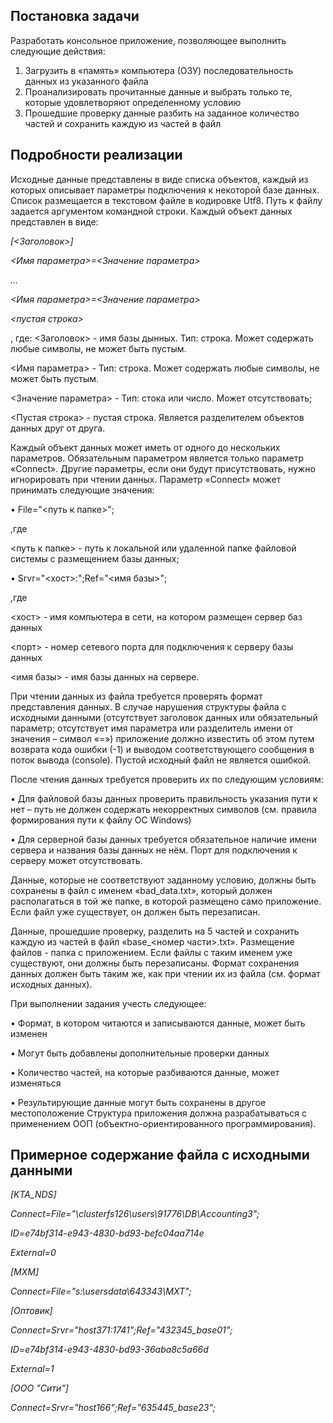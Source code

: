 ## Постановка задачи

Разработать консольное приложение, позволяющее выполнить следующие действия:
1.	Загрузить в «память» компьютера (ОЗУ) последовательность данных из указанного файла
2.	Проанализировать прочитанные данные и выбрать только те, которые удовлетворяют определенному условию
3.	Прошедшие проверку данные разбить на заданное количество частей и сохранить каждую из частей в файл

## Подробности реализации

Исходные данные представлены в виде списка объектов, каждый из которых описывает параметры подключения к некоторой базе данных. Список размещается в текстовом файле в кодировке Utf8. Путь к файлу задается аргументом командной строки.
Каждый объект данных представлен в виде:


*[<Заголовок>]*

*<Имя параметра>=<Значение параметра>*

 *…*
 
 *<Имя параметра>=<Значение параметра>*
 
 *<пустая строка>*

, где:
<Заголовок> - имя базы дынных. Тип: строка. Может содержать любые символы, не может быть пустым.

<Имя параметра> - Тип: строка. Может содержать любые символы, не может быть пустым.

<Значение параметра> - Тип: стока или число. Может отсутствовать;

<Пустая строка> - пустая строка. Является разделителем объектов данных друг от друга.


Каждый объект данных может иметь от одного до нескольких параметров. Обязательным параметром является только параметр «Connect». Другие параметры, если они будут присутствовать, нужно игнорировать при чтении данных.
Параметр «Connect» может принимать следующие значения:

•	File="<путь к папке>";

,где

<путь к папке> - путь к локальной или удаленной папке файловой системы с размещением базы данных;

•	Srvr="<хост>:<port>";Ref="<имя базы>";

,где

<хост> - имя компьютера в сети, на котором размещен сервер баз данных

<порт> - номер сетевого порта для подключения к серверу базы данных

<имя базы> - имя базы данных на сервере.


При чтении данных из файла требуется проверять формат представления данных. В случае нарушения структуры файла с исходными данными (отсутствует заголовок данных или обязательный параметр; отсутствует имя параметра или разделитель имени от значения – символ «=») приложение должно известить об этом путем возврата кода ошибки (-1) и выводом соответствующего сообщения в поток вывода (console). Пустой исходный файл не является ошибкой.

После чтения данных требуется проверить их по следующим условиям:

•	Для файловой базы данных проверить правильность указания пути к нет – путь не должен содержать некорректных символов (см. правила формирования пути к файлу ОС Windows)

•	Для серверной базы данных требуется обязательное наличие имени сервера и названия базы данных не нём. Порт для подключения к серверу может отсутствовать.

Данные, которые не соответствуют заданному условию, должны быть сохранены в файл с именем «bad_data.txt», который должен располагаться в той же папке, в которой размещено само приложение. Если файл уже существует, он должен быть перезаписан.

Данные, прошедшие проверку, разделить на 5 частей и сохранить каждую из частей в файл «base_<номер части>.txt». Размещение файлов -  папка с приложением. Если файлы с таким именем уже существуют, они должны быть перезаписаны. Формат сохранения данных должен быть таким же, как при чтении их из файла (см. формат исходных данных).

При выполнении задания учесть следующее:

•	Формат, в котором читаются и записываются данные, может быть изменен

•	Могут быть добавлены дополнительные проверки данных

•	Количество частей, на которые разбиваются данные, может изменяться

•	Результирующие данные могут быть сохранены в другое местоположение
Структура приложения должна разрабатываться с применением ООП (объектно-ориентированного программирования).

## Примерное содержание файла с исходными данными

*[KTA_NDS]*

*Connect=File="\\clusterfs126\users\91776\DB\Accounting3";*

*ID=e74bf314-e943-4830-bd93-befc04aa714e*

*External=0*

*[МХМ]*

*Connect=File="s:\usersdata\643343\МХТ";*

*[Оптовик]*

*Connect=Srvr="host371:1741";Ref="432345_base01";*

*ID=e74bf314-e943-4830-bd93-36aba8c5a66d*

*External=1*


*[ООО &quot;Сити&quot;]*

*Connect=Srvr="host166";Ref="635445_base23";*
